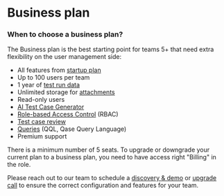 # Business plan

### When to choose a business plan?

The Business plan is the best starting point for teams 5+ that need extra flexibility on the user management side:

* All features from [startup plan](startup-plan.md)
* Up to 100 users per team
* 1  year of [test run data](https://help.qase.io/en/articles/10401733-what-are-data-retention-limits)
* Unlimited storage for [attachments](../workspace-management/attachments.md)
* Read-only users
* [AI Test Case Generator](../../general/get-started-with-the-qase-platform/ai-test-case-generator.md)
* [Role-based Access Control](../workspace-management/roles.md) (RBAC)
* [Test case review](../../general/get-started-with-the-qase-platform/test-cases/test-case-review.md)
* [Queries](../../general/analytics/queries-qql-qase-query-language.md) (QQL, Qase Query Language)
* Premium support

There is a minimum number of 5 seats. To upgrade or downgrade your current plan to a business plan, you need to have access right "Billing" in the role.



Please reach out to our team to schedule a [discovery & demo](https://calendly.com/qase/demo) or [upgrade call](https://calendly.com/d/2hk-f9q-5h5/qase-upgrade-discussion) to ensure the correct configuration and features for your team.
